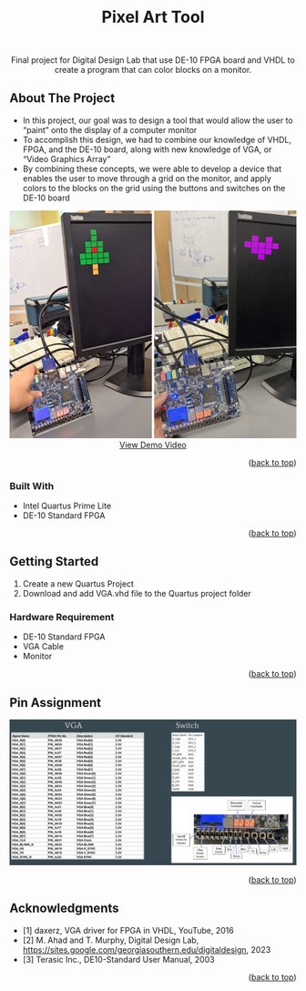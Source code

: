 <!-- Improved compatibility of back to top link: See: https://github.com/othneildrew/Best-README-Template/pull/73 -->
<a name="readme-top"></a>
<!--
*** Thanks for checking out the Best-README-Template. If you have a suggestion
*** that would make this better, please fork the repo and create a pull request
*** or simply open an issue with the tag "enhancement".
*** Don't forget to give the project a star!
*** Thanks again! Now go create something AMAZING! :D
-->



<!-- PROJECT SHIELDS -->
<!--
*** I'm using markdown "reference style" links for readability.
*** Reference links are enclosed in brackets [ ] instead of parentheses ( ).
*** See the bottom of this document for the declaration of the reference variables
*** for contributors-url, forks-url, etc. This is an optional, concise syntax you may use.
*** https://www.markdownguide.org/basic-syntax/#reference-style-links
-->




<!-- PROJECT LOGO -->
<br />

<h1 align="center">Pixel Art Tool</h1>
<br />
  <p align="center">
    Final project for Digital Design Lab that use DE-10 FPGA board and VHDL to create a program that can color blocks on a monitor.
  </p>
</div>



<!-- ABOUT THE PROJECT -->
## About The Project

* In this project, our goal was to design a tool that would allow the user to “paint” onto the display of a computer monitor 
* To accomplish this design, we had to combine our knowledge of VHDL, FPGA, and the DE-10 board, along with new knowledge of VGA, or “Video Graphics Array”
* By combining these concepts, we were able to develop a device that enables the user to move through a grid on the monitor, and apply colors to the blocks on the grid using the buttons and switches on the DE-10 board


<div align="center">
  <a>
    <img src="Tree.png" alt="Tree Demo Image" width="250" height="400">
    <img src="Heart.png" alt="Heart Demo Image" width="250" height="400">
  </a>
   <br />
  <a href="https://youtu.be/IaCkFQVwQhc">View Demo Video</a>
</div>


<p align="right">(<a href="#readme-top">back to top</a>)</p>



### Built With

* Intel Quartus Prime Lite
* DE-10 Standard FPGA

<p align="right">(<a href="#readme-top">back to top</a>)</p>



<!-- GETTING STARTED -->
## Getting Started

1. Create a new Quartus Project
2. Download and add VGA.vhd file to the Quartus project folder

### Hardware Requirement 

* DE-10 Standard FPGA
* VGA Cable
* Monitor

<p align="right">(<a href="#readme-top">back to top</a>)</p>



<!-- USAGE EXAMPLES -->
## Pin Assignment

<div align="center">
  <a>
    <img src="Pin Assignment.png" alt="Pin Assignment">
  </a>
</div>
<p align="right">(<a href="#readme-top">back to top</a>)</p>




<!-- ACKNOWLEDGMENTS -->
## Acknowledgments

* [1] daxerz, VGA driver for FPGA in VHDL, YouTube, 2016
* [2] M. Ahad and T. Murphy, Digital Design Lab, https://sites.google.com/georgiasouthern.edu/digitaldesign, 2023
* [3] Terasic Inc., DE10-Standard User Manual, 2003

<p align="right">(<a href="#readme-top">back to top</a>)</p>


